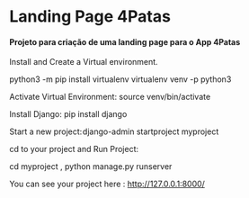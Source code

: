 # Landing Page 4Patas           
#### Projeto para criação de uma landing page para o App 4Patas

Install and Create a Virtual environment.

python3 -m pip install virtualenv
virtualenv venv -p python3

Activate Virtual Environment: source venv/bin/activate

Install Django: pip install django

Start a new project: django-admin startproject myproject

cd to your project and Run Project:

cd myproject , python manage.py runserver

You can see your project here : http://127.0.0.1:8000/
